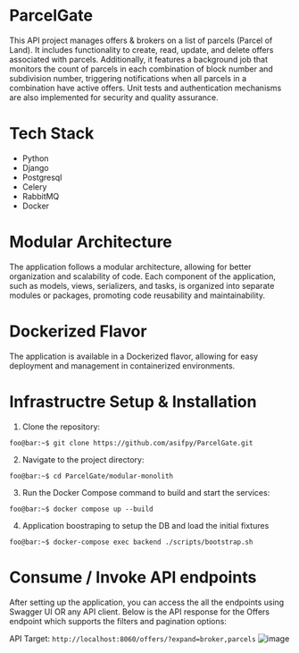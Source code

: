 # ParcelGate

This API project manages offers & brokers on a list of parcels (Parcel of Land). It includes functionality to create, read, update, and delete offers associated with parcels. Additionally, it features a background job that monitors the count of parcels in each combination of block number and subdivision number, triggering notifications when all parcels in a combination have active offers. Unit tests and authentication mechanisms are also implemented for security and quality assurance.

# Tech Stack

- Python
- Django
- Postgresql
- Celery
- RabbitMQ
- Docker

# Modular Architecture

The application follows a modular architecture, allowing for better organization and scalability of code. Each component of the application, such as models, views, serializers, and tasks, is organized into separate modules or packages, promoting code reusability and maintainability.

# Dockerized Flavor

The application is available in a Dockerized flavor, allowing for easy deployment and management in containerized environments.

# Infrastructre Setup & Installation

1. Clone the repository:
```console
foo@bar:~$ git clone https://github.com/asifpy/ParcelGate.git
```

2. Navigate to the project directory:
```console
foo@bar:~$ cd ParcelGate/modular-monolith
```

3. Run the Docker Compose command to build and start the services:
```console
foo@bar:~$ docker compose up --build
````

4. Application boostraping to setup the DB and load the initial fixtures
```console
foo@bar:~$ docker-compose exec backend ./scripts/bootstrap.sh
```

# Consume / Invoke API endpoints

After setting up the application, you can access the all the endpoints using Swagger UI OR any API client. Below is the API response for the Offers endpoint which supports the filters and pagination options:

API Target: `http://localhost:8060/offers/?expand=broker,parcels`
![image](https://github.com/asifpy/ParcelGate/assets/6741984/d384edeb-d5b2-428e-9f4d-74dd8a51e4b9)





